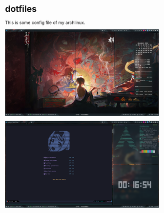 # dotfiles

This is some config file of my archlinux.

![](img/2021-11-01-00-16-19.png)

![](img/2021-11-01-00-17-10.png)



